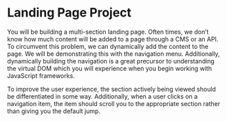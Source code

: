 # Landing Page Project
You will be building a multi-section landing page. Often times, we don’t know how much content will be added to a page through a CMS or an API.
To circumvent this problem, we can dynamically add the content to the page. We will be demonstrating this with the navigation menu.
Additionally, dynamically building the navigation is a great precursor to understanding the virtual DOM which you will experience when you
begin working with JavaScript frameworks.

To improve the user experience, the section actively being viewed should be differentiated in some way. Additionally, when a user clicks on a
navigation item, the item should scroll you to the appropriate section rather than giving you the default jump.
